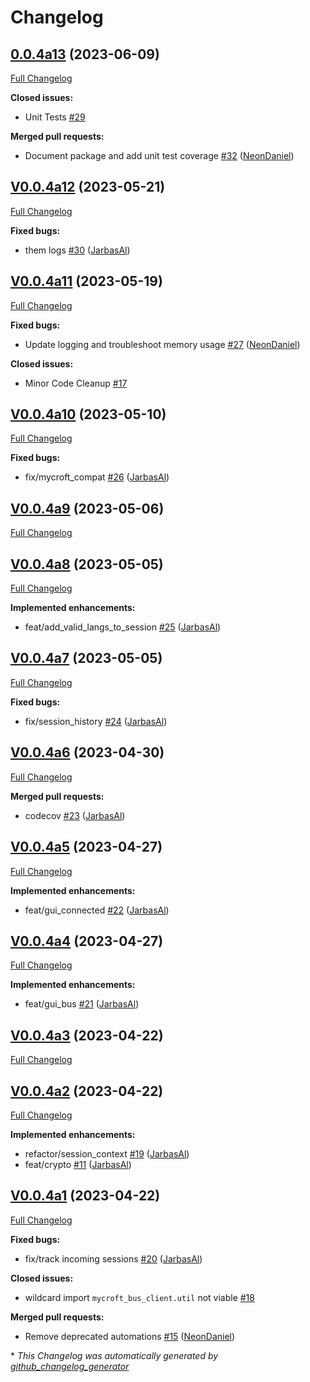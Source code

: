 # Changelog

## [0.0.4a13](https://github.com/OpenVoiceOS/ovos-bus-client/tree/0.0.4a13) (2023-06-09)

[Full Changelog](https://github.com/OpenVoiceOS/ovos-bus-client/compare/V0.0.4a12...0.0.4a13)

**Closed issues:**

- Unit Tests [\#29](https://github.com/OpenVoiceOS/ovos-bus-client/issues/29)

**Merged pull requests:**

- Document package and add unit test coverage [\#32](https://github.com/OpenVoiceOS/ovos-bus-client/pull/32) ([NeonDaniel](https://github.com/NeonDaniel))

## [V0.0.4a12](https://github.com/OpenVoiceOS/ovos-bus-client/tree/V0.0.4a12) (2023-05-21)

[Full Changelog](https://github.com/OpenVoiceOS/ovos-bus-client/compare/V0.0.4a11...V0.0.4a12)

**Fixed bugs:**

- them logs [\#30](https://github.com/OpenVoiceOS/ovos-bus-client/pull/30) ([JarbasAl](https://github.com/JarbasAl))

## [V0.0.4a11](https://github.com/OpenVoiceOS/ovos-bus-client/tree/V0.0.4a11) (2023-05-19)

[Full Changelog](https://github.com/OpenVoiceOS/ovos-bus-client/compare/V0.0.4a10...V0.0.4a11)

**Fixed bugs:**

- Update logging and troubleshoot memory usage [\#27](https://github.com/OpenVoiceOS/ovos-bus-client/pull/27) ([NeonDaniel](https://github.com/NeonDaniel))

**Closed issues:**

- Minor Code Cleanup [\#17](https://github.com/OpenVoiceOS/ovos-bus-client/issues/17)

## [V0.0.4a10](https://github.com/OpenVoiceOS/ovos-bus-client/tree/V0.0.4a10) (2023-05-10)

[Full Changelog](https://github.com/OpenVoiceOS/ovos-bus-client/compare/V0.0.4a9...V0.0.4a10)

**Fixed bugs:**

- fix/mycroft\_compat [\#26](https://github.com/OpenVoiceOS/ovos-bus-client/pull/26) ([JarbasAl](https://github.com/JarbasAl))

## [V0.0.4a9](https://github.com/OpenVoiceOS/ovos-bus-client/tree/V0.0.4a9) (2023-05-06)

[Full Changelog](https://github.com/OpenVoiceOS/ovos-bus-client/compare/V0.0.4a8...V0.0.4a9)

## [V0.0.4a8](https://github.com/OpenVoiceOS/ovos-bus-client/tree/V0.0.4a8) (2023-05-05)

[Full Changelog](https://github.com/OpenVoiceOS/ovos-bus-client/compare/V0.0.4a7...V0.0.4a8)

**Implemented enhancements:**

- feat/add\_valid\_langs\_to\_session [\#25](https://github.com/OpenVoiceOS/ovos-bus-client/pull/25) ([JarbasAl](https://github.com/JarbasAl))

## [V0.0.4a7](https://github.com/OpenVoiceOS/ovos-bus-client/tree/V0.0.4a7) (2023-05-05)

[Full Changelog](https://github.com/OpenVoiceOS/ovos-bus-client/compare/V0.0.4a6...V0.0.4a7)

**Fixed bugs:**

- fix/session\_history [\#24](https://github.com/OpenVoiceOS/ovos-bus-client/pull/24) ([JarbasAl](https://github.com/JarbasAl))

## [V0.0.4a6](https://github.com/OpenVoiceOS/ovos-bus-client/tree/V0.0.4a6) (2023-04-30)

[Full Changelog](https://github.com/OpenVoiceOS/ovos-bus-client/compare/V0.0.4a5...V0.0.4a6)

**Merged pull requests:**

- codecov [\#23](https://github.com/OpenVoiceOS/ovos-bus-client/pull/23) ([JarbasAl](https://github.com/JarbasAl))

## [V0.0.4a5](https://github.com/OpenVoiceOS/ovos-bus-client/tree/V0.0.4a5) (2023-04-27)

[Full Changelog](https://github.com/OpenVoiceOS/ovos-bus-client/compare/V0.0.4a4...V0.0.4a5)

**Implemented enhancements:**

- feat/gui\_connected [\#22](https://github.com/OpenVoiceOS/ovos-bus-client/pull/22) ([JarbasAl](https://github.com/JarbasAl))

## [V0.0.4a4](https://github.com/OpenVoiceOS/ovos-bus-client/tree/V0.0.4a4) (2023-04-27)

[Full Changelog](https://github.com/OpenVoiceOS/ovos-bus-client/compare/V0.0.4a3...V0.0.4a4)

**Implemented enhancements:**

- feat/gui\_bus [\#21](https://github.com/OpenVoiceOS/ovos-bus-client/pull/21) ([JarbasAl](https://github.com/JarbasAl))

## [V0.0.4a3](https://github.com/OpenVoiceOS/ovos-bus-client/tree/V0.0.4a3) (2023-04-22)

[Full Changelog](https://github.com/OpenVoiceOS/ovos-bus-client/compare/V0.0.4a2...V0.0.4a3)

## [V0.0.4a2](https://github.com/OpenVoiceOS/ovos-bus-client/tree/V0.0.4a2) (2023-04-22)

[Full Changelog](https://github.com/OpenVoiceOS/ovos-bus-client/compare/V0.0.4a1...V0.0.4a2)

**Implemented enhancements:**

- refactor/session\_context [\#19](https://github.com/OpenVoiceOS/ovos-bus-client/pull/19) ([JarbasAl](https://github.com/JarbasAl))
- feat/crypto [\#11](https://github.com/OpenVoiceOS/ovos-bus-client/pull/11) ([JarbasAl](https://github.com/JarbasAl))

## [V0.0.4a1](https://github.com/OpenVoiceOS/ovos-bus-client/tree/V0.0.4a1) (2023-04-22)

[Full Changelog](https://github.com/OpenVoiceOS/ovos-bus-client/compare/V0.0.3...V0.0.4a1)

**Fixed bugs:**

- fix/track incoming sessions [\#20](https://github.com/OpenVoiceOS/ovos-bus-client/pull/20) ([JarbasAl](https://github.com/JarbasAl))

**Closed issues:**

- wildcard import `mycroft_bus_client.util` not viable [\#18](https://github.com/OpenVoiceOS/ovos-bus-client/issues/18)

**Merged pull requests:**

- Remove deprecated automations [\#15](https://github.com/OpenVoiceOS/ovos-bus-client/pull/15) ([NeonDaniel](https://github.com/NeonDaniel))



\* *This Changelog was automatically generated by [github_changelog_generator](https://github.com/github-changelog-generator/github-changelog-generator)*
